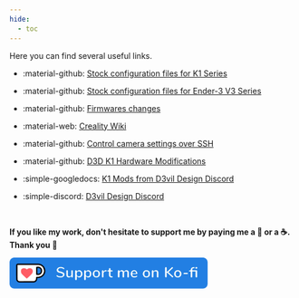 ```yaml
---
hide:
  - toc
---
```

Here you can find several useful links.

- :material-github: <a href="https://github.com/Guilouz/Creality-Helper-Script-Wiki/tree/main/downloads/Stock%20Config%20Files/K1">Stock configuration files for K1 Series</a>

- :material-github: <a href="https://github.com/Guilouz/Creality-Helper-Script-Wiki/tree/main/downloads/Stock%20Config%20Files/Ender-3V3">Stock configuration files for Ender-3 V3 Series</a>

- :material-github: <a href="https://github.com/Guilouz/Creality-K1-Extracted-Firmwares">Firmwares changes</a>

- :material-web: <a href="https://wiki.creality.com/en/k1-flagship-series">Creality Wiki</a>

- :material-github: <a href="https://github.com/victornpb/k1S/tree/main/camera">Control camera settings over SSH</a>

- :material-github: <a href="https://github.com/D3vil-Design/K1-Hardware-Mods">D3D K1 Hardware Modifications</a>

- :simple-googledocs: <a href="https://docs.google.com/presentation/d/1GMZwEPHjKJ3IrpGRz07VVAv4h2vc6QOYyk7FDC-Pyls">K1 Mods from D3vil Design Discord</a>

- :simple-discord: <a href="https://discord.gg/d3vil-design">D3vil Design Discord</a>

<br />

**If you like my work, don't hesitate to support me by paying me a 🍺 or a ☕. Thank you 🙂**

<a href="https://ko-fi.com/guilouz" target="_blank"><img width="350" src="../../assets/img/home/Ko-fi.png"></a>
